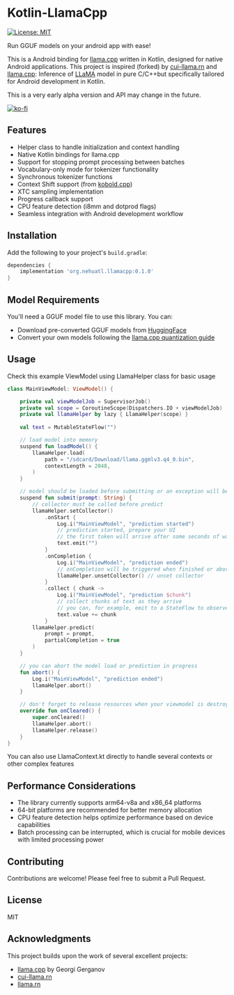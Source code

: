 # Kotlin-LlamaCpp

[![License: MIT](https://img.shields.io/badge/license-MIT-blue.svg)](https://opensource.org/licenses/MIT)

Run GGUF models on your android app with ease!

This is a Android binding for [llama.cpp](https://github.com/ggerganov/llama.cpp) written in Kotlin, designed for native Android applications. This project is inspired (forked) by [cui-llama.rn](https://github.com/Vali-98/cui-llama.rn) and [llama.cpp](https://github.com/ggerganov/llama.cpp): Inference of [LLaMA](https://arxiv.org/abs/2302.13971) model in pure C/C++but specifically tailored for Android development in Kotlin.

This is a very early alpha version and API may change in the future.

[![ko-fi](https://www.ko-fi.com/img/githubbutton_sm.svg)](https://ko-fi.com/P5P6149YRQ)

## Features

- Helper class to handle initialization and context handling
- Native Kotlin bindings for llama.cpp
- Support for stopping prompt processing between batches
- Vocabulary-only mode for tokenizer functionality
- Synchronous tokenizer functions
- Context Shift support (from [kobold.cpp](https://github.com/LostRuins/koboldcpp))
- XTC sampling implementation
- Progress callback support
- CPU feature detection (i8mm and dotprod flags)
- Seamless integration with Android development workflow


## Installation

Add the following to your project's `build.gradle`:

```gradle
dependencies {
    implementation 'org.nehuatl.llamacpp:0.1.0'
}
```

## Model Requirements

You'll need a GGUF model file to use this library. You can:

- Download pre-converted GGUF models from [HuggingFace](https://huggingface.co/search/full-text?q=GGUF&type=model)
- Convert your own models following the [llama.cpp quantization guide](https://github.com/ggerganov/llama.cpp#prepare-and-quantize)

## Usage

Check this example ViewModel using LlamaHelper class for basic usage

```kotlin
class MainViewModel: ViewModel() {

    private val viewModelJob = SupervisorJob()
    private val scope = CoroutineScope(Dispatchers.IO + viewModelJob)
    private val llamaHelper by lazy { LlamaHelper(scope) }
    
    val text = MutableStateFlow("")

    // load model into memory
    suspend fun loadModel() {
        llamaHelper.load(
            path = "/sdcard/Download/llama.ggmlv3.q4_0.bin",
            contextLength = 2048,
        )
    }

    // model should be loaded before submitting or an exception will be thrown
    suspend fun submit(prompt: String) {
        // collector must be called before predict
        llamaHelper.setCollector()
            .onStart {
                Log.i("MainViewModel", "prediction started")
                // prediction started, prepare your UI
                // the first token will arrive after some seconds of warmup
                text.emit("")
            }
            .onCompletion {
                Log.i("MainViewModel", "prediction ended")
                // onCompletion will be triggered when finished or aborted
                llamaHelper.unsetCollector() // unset collector
            }
            .collect { chunk ->
                Log.i("MainViewModel", "prediction $chunk")
                // collect chunks of text as they arrive
                // you can, for example, emit to a StateFlow to observe it in your UI
                text.value += chunk
            }
        llamaHelper.predict(
            prompt = prompt,
            partialCompletion = true
        )
    }

    // you can abort the model load or prediction in progress
    fun abort() {
        Log.i("MainViewModel", "prediction ended")
        llamaHelper.abort()
    }

    // don't forget to release resources when your viewmodel is destroyed
    override fun onCleared() {
        super.onCleared()
        llamaHelper.abort()
        llamaHelper.release()
    }
}
```

You can also use LlamaContext.kt directly to handle several contexts or other complex features

## Performance Considerations

- The library currently supports arm64-v8a and x86_64 platforms
- 64-bit platforms are recommended for better memory allocation
- CPU feature detection helps optimize performance based on device capabilities
- Batch processing can be interrupted, which is crucial for mobile devices with limited processing power

## Contributing

Contributions are welcome! Please feel free to submit a Pull Request.

## License

MIT

## Acknowledgments

This project builds upon the work of several excellent projects:
- [llama.cpp](https://github.com/ggerganov/llama.cpp) by Georgi Gerganov
- [cui-llama.rn](https://github.com/Vali-98/cui-llama.rn)
- [llama.rn](https://github.com/mybigday/llama.rn)
